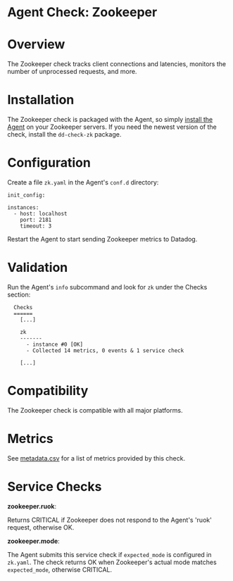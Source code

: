# Agent Check: Zookeeper

# Overview

The Zookeeper check tracks client connections and latencies, monitors the number of unprocessed requests, and more.

# Installation

The Zookeeper check is packaged with the Agent, so simply [install the Agent](https://app.datadoghq.com/account/settings#agent) on your Zookeeper servers. If you need the newest version of the check, install the `dd-check-zk` package.

# Configuration

Create a file `zk.yaml` in the Agent's `conf.d` directory:

```
init_config:

instances:
  - host: localhost
    port: 2181
    timeout: 3
```

Restart the Agent to start sending Zookeeper metrics to Datadog.

# Validation

Run the Agent's `info` subcommand and look for `zk` under the Checks section:

```
  Checks
  ======
    [...]

    zk
    -------
      - instance #0 [OK]
      - Collected 14 metrics, 0 events & 1 service check

    [...]
```

# Compatibility

The Zookeeper check is compatible with all major platforms.

# Metrics

See [metadata.csv](https://github.com/DataDog/integrations-core/blob/master/zookeeper/metadata.csv) for a list of metrics provided by this check.

# Service Checks

**zookeeper.ruok**:

Returns CRITICAL if Zookeeper does not respond to the Agent's 'ruok' request, otherwise OK.

**zookeeper.mode**:

The Agent submits this service check if `expected_mode` is configured in `zk.yaml`. The check returns OK when Zookeeper's actual mode matches `expected_mode`, otherwise CRITICAL.
